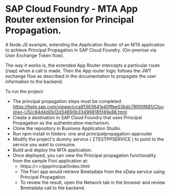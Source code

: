 # SAP Cloud Foundry - MTA App Router extension for Principal Propagation.

A Node.JS example, extending the Application Router of an MTA application to achieve Principal Propagation in SAP Cloud Foundry. (On-premise via User Exchange Token flow).

The way it works is, the extended App Router intercepts a particular route (/sap) when a call is made. Then the App router logic follows the JWT exchange flow 
as described in the documentation to propagate the user information to the backend. 

To run the project:

* The principal propagation steps must be completed. https://help.sap.com/viewer/cca91383641e40ffbe03bdc78f00f681/Cloud/en-US/c84d4d0b12d34890b334998185f49e88.html
* Create a destination in SAP Cloud Foundry that uses Principal Propagation as the authentication mechanism. 
* Clone the repository in Business Application Studio.
* Run npm install in folders: one and principalpropagation-approuter 
* Modify the project's dummy service ( ZTESTPPSERVICE ) to point to the service you want to consume.
* Build and deploy the MTA application.
* Once deployed, you can view the Principal propagation functionality from the sample Fiori application at:
    - https://<<application-router-route-in-cloud-foundry>>/ppprincipal/index.html
    - The Fiori app would retrieve $metadata from the oData service using Principal Propagation.
    - To review the result, open the Network tab in the browser and review $metadata call to the backend.
